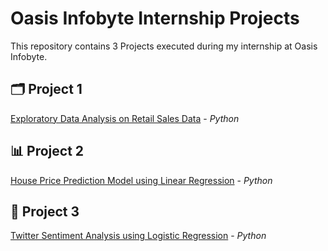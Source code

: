 # **Oasis Infobyte Internship Projects**
This repository contains 3 Projects executed during my internship at Oasis Infobyte.

## 🗂️ **Project 1**
[Exploratory Data Analysis on Retail Sales Data](https://github.com/harshitgahlaut/OIBSIP/tree/main/Task%201) - *Python*

## 📊 **Project 2**
[House Price Prediction Model using Linear Regression](https://github.com/harshitgahlaut/OIBSIP/tree/main/Task%202) - *Python*

## 🎯 **Project 3**
[Twitter Sentiment Analysis using Logistic Regression](https://github.com/harshitgahlaut/OIBSIP/tree/main/Task%203) - *Python*
